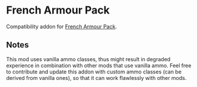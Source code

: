 # French Armour Pack

Compatibility addon for [French Armour Pack](https://steamcommunity.com/sharedfiles/filedetails/?id=3317407146).

## Notes

This mod uses vanilla ammo classes, thus might result in degraded experience in combination with other mods that use vanilla ammo. Feel free to contribute and update this addon with custom ammo classes (can be derived from vanilla ones), so that it can work flawlessly with other mods.
